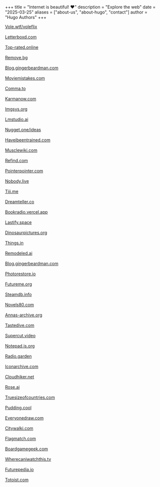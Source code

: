+++
title = "Internet is beautiful! ♥️"
description = "Explore the web"
date = "2025-03-25"
aliases = ["about-us", "about-hugo", "contact"]
author = "Hugo Authors"
+++

<a target="_blank" href="https://vole.wtf/voleflix/">Vole.wtf/voleflix</a><br/><br/><a target="_blank" href="https://letterboxd.com/">Letterboxd.com</a><br/><br/><a target="_blank" href="https://top-rated.online/">Top-rated.online</a><br/><br/><a target="_blank" href="https://remove.bg/">Remove.bg</a><br/><br/><a target="_blank" href="https://blog.gingerbeardman.com/">Blog.gingerbeardman.com</a><br/><br/><a target="_blank" href="https://moviemistakes.com/">Moviemistakes.com</a><br/><br/><a target="_blank" href="https://comma.to/">Comma.to</a><br/><br/><a target="_blank" href="https://karmanow.com/">Karmanow.com</a><br/><br/><a target="_blank" href="https://imgsys.org/">Imgsys.org</a><br/><br/><a target="_blank" href="https://lmstudio.ai/">Lmstudio.ai</a><br/><br/><a target="_blank" href="https://nugget.one/ideas">Nugget.one/ideas</a><br/><br/><a target="_blank" href="https://haveibeentrained.com/">Haveibeentrained.com</a><br/><br/><a target="_blank" href="https://musclewiki.com/">Musclewiki.com</a><br/><br/><a target="_blank" href="https://refind.com/">Refind.com</a><br/><br/><a target="_blank" href="https://pointerpointer.com/">Pointerpointer.com</a><br/><br/><a target="_blank" href="https://nobody.live/">Nobody.live</a><br/><br/><a target="_blank" href="https://tiii.me/">Tiii.me</a><br/><br/><a target="_blank" href="https://dreamteller.co/">Dreamteller.co</a><br/><br/><a target="_blank" href="https://bookradio.vercel.app/">Bookradio.vercel.app</a><br/><br/><a target="_blank" href="https://lastify.space/">Lastify.space</a><br/><br/><a target="_blank" href="https://dinosaurpictures.org/">Dinosaurpictures.org</a><br/><br/><a target="_blank" href="https://things.in/">Things.in</a><br/><br/><a target="_blank" href="https://remodeled.ai/">Remodeled.ai</a><br/><br/><a target="_blank" href="https://blog.gingerbeardman.com/">Blog.gingerbeardman.com</a><br/><br/><a target="_blank" href="https://photorestore.io/">Photorestore.io</a><br/><br/><a target="_blank" href="https://www.futureme.org/">Futureme.org</a><br/><br/><a target="_blank" href="https://steamdb.info/">Steamdb.info</a><br/><br/><a target="_blank" href="https://novels80.com/">Novels80.com</a><br/><br/><a target="_blank" href="https://annas-archive.org/">Annas-archive.org</a><br/><br/><a target="_blank" href="https://tastedive.com/">Tastedive.com</a><br/><br/><a target="_blank" href="https://supercut.video/">Supercut.video</a><br/><br/><a target="_blank" href="https://notepad.js.org/">Notepad.js.org</a><br/><br/><a target="_blank" href="https://radio.garden/">Radio.garden</a><br/><br/><a target="_blank" href="https://iconarchive.com/">Iconarchive.com</a><br/><br/><a target="_blank" href="https://cloudhiker.net/">Cloudhiker.net</a><br/><br/><a target="_blank" href="https://rose.ai/">Rose.ai</a><br/><br/><a target="_blank" href="https://truesizeofcountries.com/">Truesizeofcountries.com</a><br/><br/><a target="_blank" href="https://pudding.cool/">Pudding.cool</a><br/><br/><a target="_blank" href="https://everyonedraw.com/">Everyonedraw.com</a><br/><br/><a target="_blank" href="https://citywalki.com/">Citywalki.com</a><br/><br/><a target="_blank" href="https://flagmatch.com/">Flagmatch.com</a><br/><br/><a target="_blank" href="https://boardgamegeek.com/">Boardgamegeek.com</a><br/><br/>
<a target="_blank" href="https://wherecaniwatchthis.tv/">Wherecaniwatchthis.tv</a><br/><br/>
<a target="_blank" href="https://futurepedia.io/">Futurepedia.io</a><br/><br/>
<a target="_blank" href="https://todoist.com/">Totoist.com</a>
